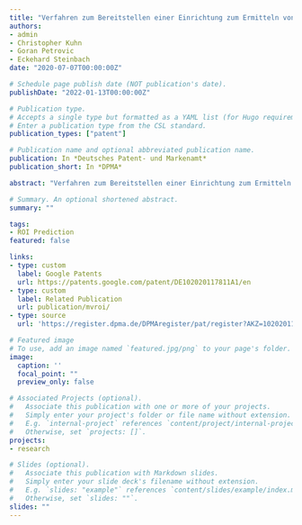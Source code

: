 ```yaml
---
title: "Verfahren zum Bereitstellen einer Einrichtung zum Ermitteln von Interessenregionen für eine automatisierte Fahrzeugfunktion und Assistenzeinrichtung für ein Kraftfahrzeug"
authors:
- admin
- Christopher Kuhn
- Goran Petrovic
- Eckehard Steinbach
date: "2020-07-07T00:00:00Z"

# Schedule page publish date (NOT publication's date).
publishDate: "2022-01-13T00:00:00Z"

# Publication type.
# Accepts a single type but formatted as a YAML list (for Hugo requirements).
# Enter a publication type from the CSL standard.
publication_types: ["patent"]

# Publication name and optional abbreviated publication name.
publication: In *Deutsches Patent- und Markenamt*
publication_short: In *DPMA*

abstract: "Verfahren zum Bereitstellen einer Einrichtung zum Ermitteln von Interessenregionen für eine automatisierte Fahrzeugfunktion und Assistenzeinrichtung für ein Kraftfahrzeug"

# Summary. An optional shortened abstract.
summary: ""

tags:
- ROI Prediction
featured: false

links:
- type: custom
  label: Google Patents
  url: https://patents.google.com/patent/DE102020117811A1/en
- type: custom
  label: Related Publication
  url: publication/mvroi/
- type: source
  url: 'https://register.dpma.de/DPMAregister/pat/register?AKZ=1020201178115'

# Featured image
# To use, add an image named `featured.jpg/png` to your page's folder.
image:
  caption: ''
  focal_point: ""
  preview_only: false

# Associated Projects (optional).
#   Associate this publication with one or more of your projects.
#   Simply enter your project's folder or file name without extension.
#   E.g. `internal-project` references `content/project/internal-project/index.md`.
#   Otherwise, set `projects: []`.
projects:
- research

# Slides (optional).
#   Associate this publication with Markdown slides.
#   Simply enter your slide deck's filename without extension.
#   E.g. `slides: "example"` references `content/slides/example/index.md`.
#   Otherwise, set `slides: ""`.
slides: ""
---
```

